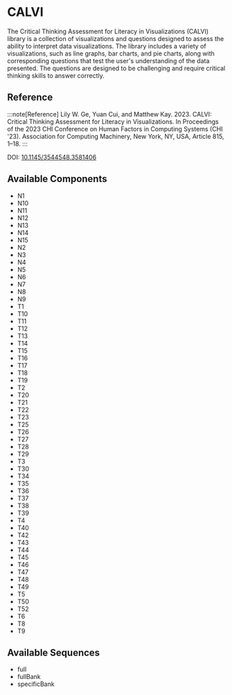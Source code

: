 
# CALVI



The Critical Thinking Assessment for Literacy in Visualizations (CALVI) library is a collection of visualizations and questions designed to assess the ability to interpret data visualizations. The library includes a variety of visualizations, such as line graphs, bar charts, and pie charts, along with corresponding questions that test the user's understanding of the data presented. The questions are designed to be challenging and require critical thinking skills to answer correctly.

## Reference

:::note[Reference]
Lily W. Ge, Yuan Cui, and Matthew Kay. 2023. CALVI: Critical Thinking Assessment for Literacy in Visualizations. In Proceedings of the 2023 CHI Conference on Human Factors in Computing Systems (CHI '23). Association for Computing Machinery, New York, NY, USA, Article 815, 1–18.
:::

DOI: [10.1145/3544548.3581406](https://dx.doi.org/10.1145/3544548.3581406)



## Available Components

- N1
- N10
- N11
- N12
- N13
- N14
- N15
- N2
- N3
- N4
- N5
- N6
- N7
- N8
- N9
- T1
- T10
- T11
- T12
- T13
- T14
- T15
- T16
- T17
- T18
- T19
- T2
- T20
- T21
- T22
- T23
- T25
- T26
- T27
- T28
- T29
- T3
- T30
- T34
- T35
- T36
- T37
- T38
- T39
- T4
- T40
- T42
- T43
- T44
- T45
- T46
- T47
- T48
- T49
- T5
- T50
- T52
- T6
- T8
- T9

## Available Sequences

- full
- fullBank
- specificBank
